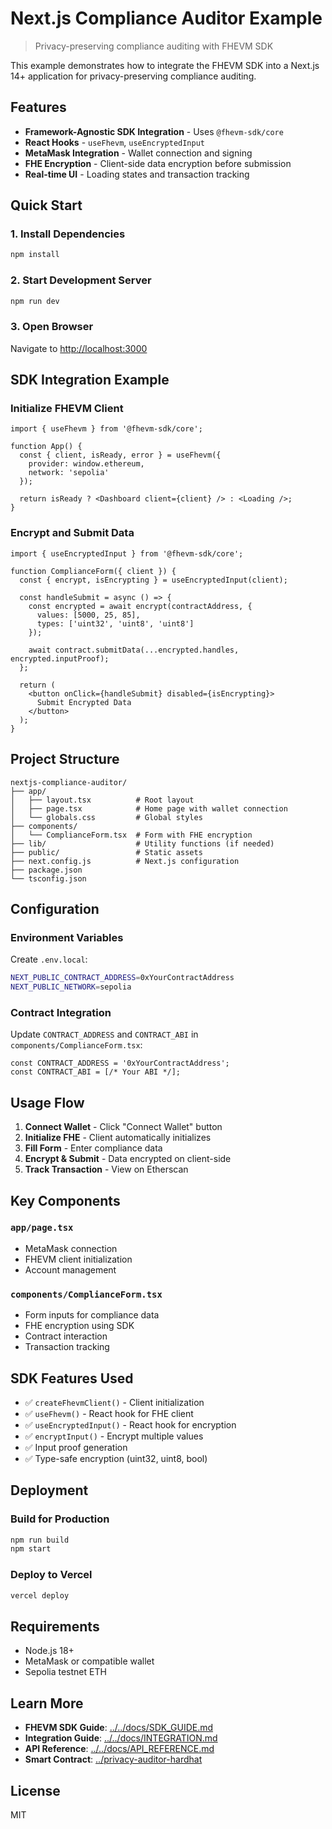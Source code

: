 # Next.js Compliance Auditor Example

> Privacy-preserving compliance auditing with FHEVM SDK

This example demonstrates how to integrate the FHEVM SDK into a Next.js 14+ application for privacy-preserving compliance auditing.

## Features

- **Framework-Agnostic SDK Integration** - Uses `@fhevm-sdk/core`
- **React Hooks** - `useFhevm`, `useEncryptedInput`
- **MetaMask Integration** - Wallet connection and signing
- **FHE Encryption** - Client-side data encryption before submission
- **Real-time UI** - Loading states and transaction tracking

## Quick Start

### 1. Install Dependencies

```bash
npm install
```

### 2. Start Development Server

```bash
npm run dev
```

### 3. Open Browser

Navigate to [http://localhost:3000](http://localhost:3000)

## SDK Integration Example

### Initialize FHEVM Client

```tsx
import { useFhevm } from '@fhevm-sdk/core';

function App() {
  const { client, isReady, error } = useFhevm({
    provider: window.ethereum,
    network: 'sepolia'
  });

  return isReady ? <Dashboard client={client} /> : <Loading />;
}
```

### Encrypt and Submit Data

```tsx
import { useEncryptedInput } from '@fhevm-sdk/core';

function ComplianceForm({ client }) {
  const { encrypt, isEncrypting } = useEncryptedInput(client);

  const handleSubmit = async () => {
    const encrypted = await encrypt(contractAddress, {
      values: [5000, 25, 85],
      types: ['uint32', 'uint8', 'uint8']
    });

    await contract.submitData(...encrypted.handles, encrypted.inputProof);
  };

  return (
    <button onClick={handleSubmit} disabled={isEncrypting}>
      Submit Encrypted Data
    </button>
  );
}
```

## Project Structure

```
nextjs-compliance-auditor/
├── app/
│   ├── layout.tsx          # Root layout
│   ├── page.tsx            # Home page with wallet connection
│   └── globals.css         # Global styles
├── components/
│   └── ComplianceForm.tsx  # Form with FHE encryption
├── lib/                    # Utility functions (if needed)
├── public/                 # Static assets
├── next.config.js          # Next.js configuration
├── package.json
└── tsconfig.json
```

## Configuration

### Environment Variables

Create `.env.local`:

```bash
NEXT_PUBLIC_CONTRACT_ADDRESS=0xYourContractAddress
NEXT_PUBLIC_NETWORK=sepolia
```

### Contract Integration

Update `CONTRACT_ADDRESS` and `CONTRACT_ABI` in `components/ComplianceForm.tsx`:

```tsx
const CONTRACT_ADDRESS = '0xYourContractAddress';
const CONTRACT_ABI = [/* Your ABI */];
```

## Usage Flow

1. **Connect Wallet** - Click "Connect Wallet" button
2. **Initialize FHE** - Client automatically initializes
3. **Fill Form** - Enter compliance data
4. **Encrypt & Submit** - Data encrypted on client-side
5. **Track Transaction** - View on Etherscan

## Key Components

### `app/page.tsx`

- MetaMask connection
- FHEVM client initialization
- Account management

### `components/ComplianceForm.tsx`

- Form inputs for compliance data
- FHE encryption using SDK
- Contract interaction
- Transaction tracking

## SDK Features Used

- ✅ `createFhevmClient()` - Client initialization
- ✅ `useFhevm()` - React hook for FHE client
- ✅ `useEncryptedInput()` - React hook for encryption
- ✅ `encryptInput()` - Encrypt multiple values
- ✅ Input proof generation
- ✅ Type-safe encryption (uint32, uint8, bool)

## Deployment

### Build for Production

```bash
npm run build
npm start
```

### Deploy to Vercel

```bash
vercel deploy
```

## Requirements

- Node.js 18+
- MetaMask or compatible wallet
- Sepolia testnet ETH

## Learn More

- **FHEVM SDK Guide**: [../../docs/SDK_GUIDE.md](../../docs/SDK_GUIDE.md)
- **Integration Guide**: [../../docs/INTEGRATION.md](../../docs/INTEGRATION.md)
- **API Reference**: [../../docs/API_REFERENCE.md](../../docs/API_REFERENCE.md)
- **Smart Contract**: [../privacy-auditor-hardhat](../privacy-auditor-hardhat)

## License

MIT
